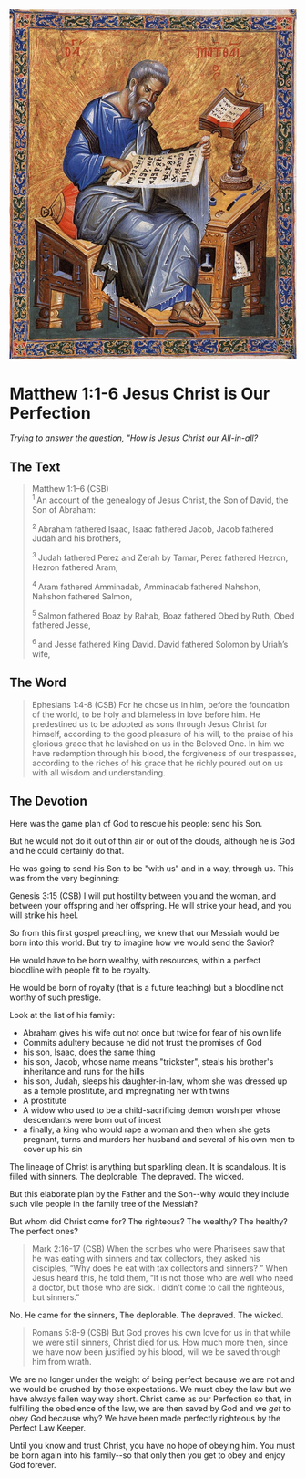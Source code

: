 <img class="intro-right" src="../images/art-matthew.jpg">

# Matthew 1:1-6 Jesus Christ is Our Perfection

*Trying to answer the question, "How is Jesus Christ our All-in-all?*

## The Text

>Matthew 1:1–6 (CSB)  
><sup> 1 </sup> An account of the genealogy of Jesus Christ, the Son of David, the Son of Abraham:
>
><sup> 2 </sup> Abraham fathered Isaac, Isaac fathered Jacob, Jacob fathered Judah and his brothers,
>
><sup> 3 </sup> Judah fathered Perez and Zerah by Tamar, Perez fathered Hezron, Hezron fathered Aram,
>
><sup> 4 </sup> Aram fathered Amminadab, Amminadab fathered Nahshon, Nahshon fathered Salmon,
>
><sup> 5 </sup> Salmon fathered Boaz by Rahab, Boaz fathered Obed by Ruth, Obed fathered Jesse,
>
><sup> 6 </sup> and Jesse fathered King David. David fathered Solomon by Uriah’s wife,

## The Word

>Ephesians 1:4-8 (CSB) For he chose us in him, before the foundation of the world, to be holy and blameless in love before him. He predestined us to be adopted as sons through Jesus Christ for himself, according to the good pleasure of his will, to the praise of his glorious grace that he lavished on us in the Beloved One. In him we have redemption through his blood, the forgiveness of our trespasses, according to the riches of his grace that he richly poured out on us with all wisdom and understanding.

## The Devotion

Here was the game plan of God to rescue his people: send his Son.

But he would not do it out of thin air or out of the clouds, although he is God and he could certainly do that.

He was going to send his Son to be "with us" and in a way, through us. This was from the very beginning:

<div class="psalm">
Genesis 3:15 (CSB) I will put hostility between you and the woman,
and between your offspring and her offspring.
He will strike your head,
and you will strike his heel.
</div>

So from this first gospel preaching, we knew that our Messiah would be born into this world. But try to imagine how we would send the Savior?

He would have to be born wealthy, with resources, within a perfect bloodline with people fit to be royalty.

He would be born of royalty (that is a future teaching) but a bloodline not worthy of such prestige.

Look at the list of his family:

- Abraham gives his wife out not once but twice for fear of his own life
- Commits adultery because he did not trust the promises of God
- his son, Isaac, does the same thing
- his son, Jacob, whose name means "trickster", steals his brother's inheritance and runs for the hills
- his son, Judah, sleeps his daughter-in-law, whom she was dressed up as a temple prostitute, and impregnating her with twins
- A prostitute
- A widow who used to be a child-sacrificing demon worshiper whose descendants were born out of incest
- a finally, a king who would rape a woman and then when she gets pregnant, turns and murders her husband and several of his own men to cover up his sin

The lineage of Christ is anything but sparkling clean. It is scandalous. It is filled with sinners. The deplorable. The depraved. The wicked.

But this elaborate plan by the Father and the Son--why would they include such vile people in the family tree of the Messiah?

But whom did Christ come for? The righteous? The wealthy? The healthy? The perfect ones?

>Mark 2:16-17 (CSB) When the scribes who were Pharisees saw that he was eating with sinners and tax collectors, they asked his disciples, “Why does he eat with tax collectors and sinners? ” When Jesus heard this, he told them, “It is not those who are well who need a doctor, but those who are sick. I didn’t come to call the righteous, but sinners.”

No. He came for the sinners, The deplorable. The depraved. The wicked.

>Romans 5:8-9 (CSB) But God proves his own love for us in that while we were still sinners, Christ died for us. How much more then, since we have now been justified by his blood, will we be saved through him from wrath.

We are no longer under the weight of being perfect because we are not and we would be crushed by those expectations. We must obey the law but we have always fallen way way short. Christ came as our Perfection so that, in fulfilling the obedience of the law, we are then saved by God and we *get* to obey God because why? We have been made perfectly righteous by the Perfect Law Keeper.

Until you know and trust Christ, you have no hope of obeying him. You must be born again into his family--so that only then you get to obey and enjoy God forever.
